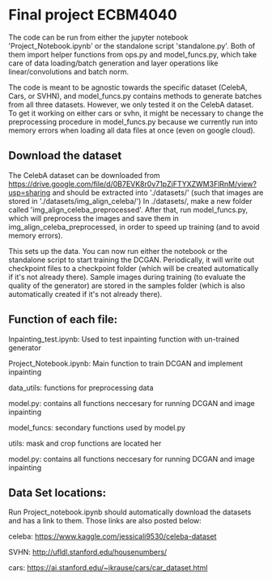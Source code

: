 # Final project ECBM4040

The code can be run from either the jupyter notebook 'Project_Notebook.ipynb' or the standalone script 'standalone.py'.
Both of them import helper functions from ops.py and model_funcs.py, which take care of data loading/batch generation and layer operations like linear/convolutions and batch norm.

The code is meant to be agnostic towards the specific dataset (CelebA, Cars, or SVHN), and model_funcs.py contains methods to generate batches from all three datasets.
However, we only tested it on the CelebA dataset. To get it working on either cars or svhn, it might be necessary to change the preprocessing procedure in model_funcs.py
because we currently run into memory errors when loading all data files at once (even on google cloud).


## Download the dataset

The CelebA dataset can be downloaded from https://drive.google.com/file/d/0B7EVK8r0v71pZjFTYXZWM3FlRnM/view?usp=sharing
and should be extracted into './datasets/' (such that images are stored in './datasets/img_align_celeba/')
In ./datasets/, make a new folder called 'img_align_celeba_preprocessed'.
After that, run model_funcs.py, which will preprocess the images and save them in img_align_celeba_preprocessed, in order to speed up training (and to avoid memory errors).

This sets up the data. You can now run either the notebook or the standalone script to start training the DCGAN.
Periodically, it will write out checkpoint files to a checkpoint folder (which will be created automatically if it's not already there). 
Sample images during training (to evaluate the quality of the generator) are stored in the samples folder (which is also automatically created if it's not already there).


## Function of each file:

Inpainting_test.ipynb: Used to test inpainting function with un-trained generator

Project_Notebook.ipynb: Main function to train DCGAN and implement inpainting		

data_utils: functions for preprocessing data

model.py: contains all functions neccesary for running DCGAN and image inpainting

model_funcs: secondary functions used by model.py

utils: mask and crop functions are located her

model.py: contains all functions neccesary for running DCGAN and image inpainting


## Data Set locations:
Run Project_notebook.ipynb should automatically download the datasets and has a link to them.
Those links are also posted below:

celeba: https://www.kaggle.com/jessicali9530/celeba-dataset

SVHN: http://ufldl.stanford.edu/housenumbers/

cars: https://ai.stanford.edu/~jkrause/cars/car_dataset.html





